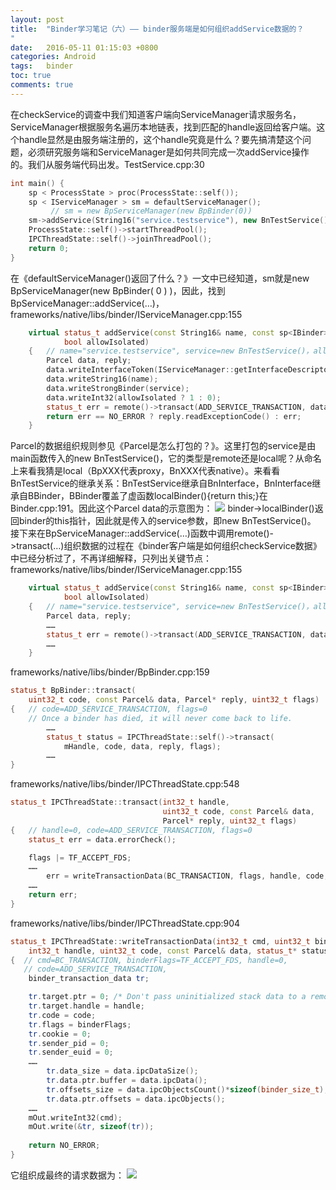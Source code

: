```yaml
---
layout: post
title:  "Binder学习笔记（六）—— binder服务端是如何组织addService数据的？
"
date:   2016-05-11 01:15:03 +0800
categories: Android
tags:   binder
toc: true
comments: true
---
```

在checkService的调查中我们知道客户端向ServiceManager请求服务名，ServiceManager根据服务名遍历本地链表，找到匹配的handle返回给客户端。这个handle显然是由服务端注册的，这个handle究竟是什么？要先搞清楚这个问题，必须研究服务端和ServiceManager是如何共同完成一次addService操作的。我们从服务端代码出发。TestService.cpp:30
``` c++
int main() {
    sp < ProcessState > proc(ProcessState::self());
    sp < IServiceManager > sm = defaultServiceManager(); 
         // sm = new BpServiceManager(new BpBinder(0))
    sm->addService(String16("service.testservice"), new BnTestService());
    ProcessState::self()->startThreadPool();
    IPCThreadState::self()->joinThreadPool();
    return 0;
}
```
在《defaultServiceManager()返回了什么？》一文中已经知道，sm就是new BpServiceManager(new BpBinder( 0 ) )，因此，找到BpServiceManager::addService(…)，frameworks/native/libs/binder/IServiceManager.cpp:155
``` c++
    virtual status_t addService(const String16& name, const sp<IBinder>& service,
            bool allowIsolated)
    {   // name="service.testservice", service=new BnTestService()，allowIsolated=false
        Parcel data, reply;
        data.writeInterfaceToken(IServiceManager::getInterfaceDescriptor());
        data.writeString16(name);
        data.writeStrongBinder(service);
        data.writeInt32(allowIsolated ? 1 : 0);
        status_t err = remote()->transact(ADD_SERVICE_TRANSACTION, data, &reply);
        return err == NO_ERROR ? reply.readExceptionCode() : err;
    }
```
Parcel的数据组织规则参见《Parcel是怎么打包的？》。这里打包的service是由main函数传入的new BnTestService()，它的类型是remote还是local呢？从命名上来看我猜是local（BpXXX代表proxy，BnXXX代表native）。来看看BnTestService的继承关系：BnTestService继承自BnInterface<ITestService>，BnInterface继承自BBinder，BBinder覆盖了虚函数localBinder(){return this;}在Binder.cpp:191。因此这个Parcel data的示意图为：
![](img01.png)
binder->localBinder()返回binder的this指针，因此就是传入的service参数，即new BnTestService()。
接下来在BpServiceManager::addService(…)函数中调用remote()->transact(…)组织数据的过程在《binder客户端是如何组织checkService数据》中已经分析过了，不再详细解释，只列出关键节点：
frameworks/native/libs/binder/IServiceManager.cpp:155
``` c++
    virtual status_t addService(const String16& name, const sp<IBinder>& service,
            bool allowIsolated)
    {   // name="service.testservice", service=new BnTestService()，allowIsolated=false
        Parcel data, reply;
        ……
        status_t err = remote()->transact(ADD_SERVICE_TRANSACTION, data, &reply);
        ……
    }
```
frameworks/native/libs/binder/BpBinder.cpp:159
``` c++
status_t BpBinder::transact(
    uint32_t code, const Parcel& data, Parcel* reply, uint32_t flags)
{   // code=ADD_SERVICE_TRANSACTION, flags=0
    // Once a binder has died, it will never come back to life.
        ……
        status_t status = IPCThreadState::self()->transact(
            mHandle, code, data, reply, flags);
        ……
}
```
frameworks/native/libs/binder/IPCThreadState.cpp:548
``` c++
status_t IPCThreadState::transact(int32_t handle,
                                  uint32_t code, const Parcel& data,
                                  Parcel* reply, uint32_t flags)
{   // handle=0, code=ADD_SERVICE_TRANSACTION, flags=0
    status_t err = data.errorCheck();

    flags |= TF_ACCEPT_FDS; 
    ……
        err = writeTransactionData(BC_TRANSACTION, flags, handle, code, data, NULL);
    ……    
    return err;
}
```
frameworks/native/libs/binder/IPCThreadState.cpp:904
``` c++
status_t IPCThreadState::writeTransactionData(int32_t cmd, uint32_t binderFlags,
    int32_t handle, uint32_t code, const Parcel& data, status_t* statusBuffer)
{  // cmd=BC_TRANSACTION, binderFlags=TF_ACCEPT_FDS, handle=0, 
   // code=ADD_SERVICE_TRANSACTION, 
    binder_transaction_data tr;

    tr.target.ptr = 0; /* Don't pass uninitialized stack data to a remote process */
    tr.target.handle = handle;
    tr.code = code;
    tr.flags = binderFlags;
    tr.cookie = 0;
    tr.sender_pid = 0;
    tr.sender_euid = 0; 
    ……
        tr.data_size = data.ipcDataSize();
        tr.data.ptr.buffer = data.ipcData();
        tr.offsets_size = data.ipcObjectsCount()*sizeof(binder_size_t);
        tr.data.ptr.offsets = data.ipcObjects();
    …… 
    mOut.writeInt32(cmd);
    mOut.write(&tr, sizeof(tr));
    
    return NO_ERROR;
}
```
它组织成最终的请求数据为：
![](img02.png)